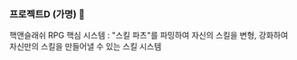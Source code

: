 ### 프로젝트D (가명) 👋
핵앤슬래쉬 RPG
핵심 시스템 : "스킬 파츠"를 파밍하여 자신의 스킬을 변형, 강화하여 자신만의 스킬을 만들어낼 수 있는 스킬 시스템
<!--
**21Kyun/21kyun** is a ✨ _special_ ✨ repository because its `README.md` (this file) appears on your GitHub profile.

Here are some ideas to get you started:

- 🔭 I’m currently working on ...
- 🌱 I’m currently learning ...
- 👯 I’m looking to collaborate on ...
- 🤔 I’m looking for help with ...
- 💬 Ask me about ...
- 📫 How to reach me: ...
- 😄 Pronouns: ...
- ⚡ Fun fact: ...
-->
